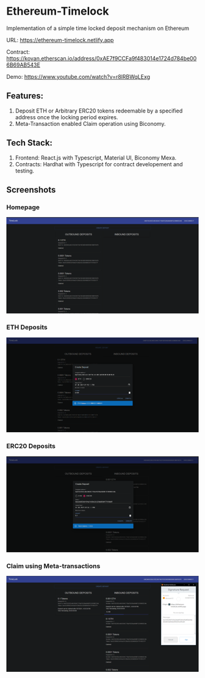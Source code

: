 # Ethereum-Timelock
Implementation of a simple time locked deposit mechanism on Ethereum

URL: https://ethereum-timelock.netlify.app

Contract: https://kovan.etherscan.io/address/0xAE7f9CCFa9f483014e1724d784be006B69AB543E

Demo: https://www.youtube.com/watch?v=r8lRBWqLExg

## Features:
1. Deposit ETH or Arbitrary ERC20 tokens redeemable by a specified address once the locking period expires.
2. Meta-Transaction enabled Claim operation using Biconomy.

## Tech Stack:
1. Frontend: React.js with Typescript, Material UI, Biconomy Mexa.
2. Contracts: Hardhat with Typescript for contract developement and testing.

## Screenshots
### Homepage
![1](screenshots/1.png)

### ETH Deposits
![2](screenshots/2.png)

### ERC20 Deposits
![5](screenshots/5.png)

### Claim using Meta-transactions
![6](screenshots/6.png)
